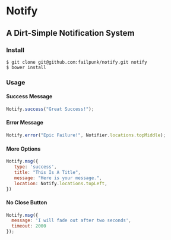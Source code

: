 # Notify
## A Dirt-Simple Notification System

### Install
```
$ git clone git@github.com:failpunk/notify.git notify
$ bower install
```

### Usage

#### Success Message
```js
Notify.success("Great Success!");
```

#### Error Message
```js
Notify.error("Epic Failure!", Notifier.locations.topMiddle);
```

#### More Options
```js
Notify.msg({
   type: 'success',
   title: "This Is A Title",
   message: "Here is your message.",
   location: Notify.locations.topLeft,
})
```

#### No Close Button
```js
Notify.msg({
  message: 'I will fade out after two seconds',
  timeout: 2000
});
```


